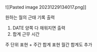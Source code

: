 ![[Pasted image 20231229134017.png]]

원하는 월의 근태 기록 출력
1. DATE 양쪽 다 채워지면 출력
2. 합계 근무 시간

주 단위 표현 + 주간 합계 표현
월간 합계도  추가